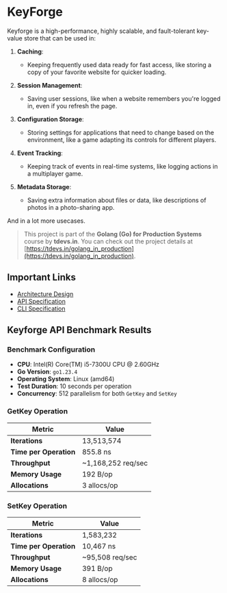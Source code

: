 # KeyForge

Keyforge is a high-performance, highly scalable, and fault-tolerant key-value store that can be used in:

1. **Caching**:

   - Keeping frequently used data ready for fast access, like storing a copy of your favorite website for quicker loading.

2. **Session Management**:

   - Saving user sessions, like when a website remembers you're logged in, even if you refresh the page.

3. **Configuration Storage**:

   - Storing settings for applications that need to change based on the environment, like a game adapting its controls for different players.

4. **Event Tracking**:

   - Keeping track of events in real-time systems, like logging actions in a multiplayer game.

5. **Metadata Storage**:
   - Saving extra information about files or data, like descriptions of photos in a photo-sharing app.

And in a lot more usecases.

> This project is part of the **Golang (Go) for Production Systems** course by **tdevs.in**. You can check out the project details at [https://tdevs.in/golang_in_production](https://tdevs.in/golang_in_production).

## Important Links

- [Architecture Design](https://tdevs.in/golang_in_production/contents/key-forge/architecture-design)
- [API Specification](https://tdevs.in/golang_in_production/contents/key-forge/api-specification)
- [CLI Specification](https://tdevs.in/golang_in_production/contents/key-forge/cli-specification)

## Keyforge API Benchmark Results

### Benchmark Configuration

- **CPU**: Intel(R) Core(TM) i5-7300U CPU @ 2.60GHz
- **Go Version**: `go1.23.4`
- **Operating System**: Linux (amd64)
- **Test Duration**: 10 seconds per operation
- **Concurrency**: 512 parallelism for both `GetKey` and `SetKey`

### GetKey Operation

| Metric                 | Value              |
| ---------------------- | ------------------ |
| **Iterations**         | 13,513,574         |
| **Time per Operation** | 855.8 ns           |
| **Throughput**         | ~1,168,252 req/sec |
| **Memory Usage**       | 192 B/op           |
| **Allocations**        | 3 allocs/op        |

### SetKey Operation

| Metric                 | Value           |
| ---------------------- | --------------- |
| **Iterations**         | 1,583,232       |
| **Time per Operation** | 10,467 ns       |
| **Throughput**         | ~95,508 req/sec |
| **Memory Usage**       | 391 B/op        |
| **Allocations**        | 8 allocs/op     |
